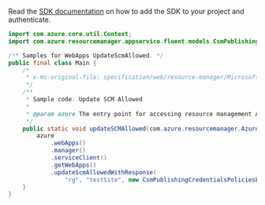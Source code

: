 Read the [SDK documentation](https://github.com/Azure/azure-sdk-for-java/blob/azure-resourcemanager_2.11.0/sdk/resourcemanager/azure-resourcemanager/README.md) on how to add the SDK to your project and authenticate.

```java
import com.azure.core.util.Context;
import com.azure.resourcemanager.appservice.fluent.models.CsmPublishingCredentialsPoliciesEntityInner;

/** Samples for WebApps UpdateScmAllowed. */
public final class Main {
    /*
     * x-ms-original-file: specification/web/resource-manager/Microsoft.Web/stable/2021-03-01/examples/UpdatePublishingCredentialsPolicy.json
     */
    /**
     * Sample code: Update SCM Allowed.
     *
     * @param azure The entry point for accessing resource management APIs in Azure.
     */
    public static void updateSCMAllowed(com.azure.resourcemanager.AzureResourceManager azure) {
        azure
            .webApps()
            .manager()
            .serviceClient()
            .getWebApps()
            .updateScmAllowedWithResponse(
                "rg", "testSite", new CsmPublishingCredentialsPoliciesEntityInner().withAllow(true), Context.NONE);
    }
}
```
